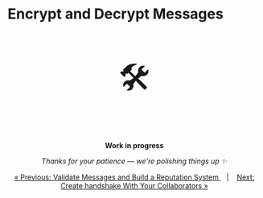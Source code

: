 # Encrypt and Decrypt Messages

<p align="center" style="font-size: 64px;">🛠️</p>
<p align="center">
  <strong>Work in progress</strong>
</p>
<p align="center">
  <em>Thanks for your patience — we're polishing things up ✨</em>
</p>


<!-- 
This would need a handshake (see next section)

Refer to FHE for the future? -->

<p align="center">
<a href="validation.md">&laquo; Previous: Validate Messages and Build a Reputation System
 </a> &nbsp;&nbsp;&nbsp;|&nbsp;&nbsp;&nbsp; <a href="handshakes.md">Next: Create handshake With Your Collaborators &raquo;</a>
</p>
